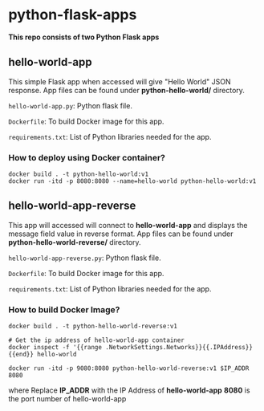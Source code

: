 # python-flask-apps

**This repo consists of two Python Flask apps**

## hello-world-app

This simple Flask app when accessed will give "Hello World" JSON response. App files can be found under **python-hello-world/** directory. 

`hello-world-app.py`: Python flask file.

`Dockerfile`: To build Docker image for this app.

`requirements.txt`: List of Python libraries needed for the app.

### How to deploy using Docker container?

```
docker build . -t python-hello-world:v1
docker run -itd -p 8080:8080 --name=hello-world python-hello-world:v1
```

## hello-world-app-reverse

This  app will accessed will connect to **hello-world-app** and displays the message field value in reverse format. App files can be found under **python-hello-world-reverse/** directory. 

`hello-world-app-reverse.py`: Python flask file.

`Dockerfile`: To build Docker image for this app.

`requirements.txt`: List of Python libraries needed for the app.

### How to build Docker Image?

```
docker build . -t python-hello-world-reverse:v1

# Get the ip address of hello-world-app container
docker inspect -f '{{range .NetworkSettings.Networks}}{{.IPAddress}}{{end}} hello-world 

docker run -itd -p 9080:8080 python-hello-world-reverse:v1 $IP_ADDR  8080
```
where 
Replace **IP_ADDR** with the IP Address of **hello-world-app**
**8080** is the port number of hello-world-app


      
